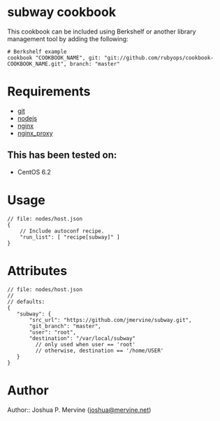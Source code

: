 # subway cookbook

This cookbook can be included using Berkshelf or another library management tool by adding the following:

    # Berkshelf example
    cookbook "COOKBOOK_NAME", git: "git://github.com/rubyops/cookbook-COOKBOOK_NAME.git", branch: "master"

# Requirements

* [git](http://community.opscode.com/cookbooks/git)
* [nodejs](http://community.opscode.com/cookbooks/nodejs)
* [nginx](http://community.opscode.com/cookbooks/nginx)
* [nginx_proxy](http://github.com/rubyops/cookbook-nginx_proxy)

## This has been tested on:

* CentOS 6.2

# Usage

    // file: nodes/host.json
    {
        // Include autoconf recipe.
        "run_list": [ "recipe[subway]" ]
    }

# Attributes

    // file: nodes/host.json
    //
    // defaults:
    {
       "subway": {
           "src_url": "https://github.com/jmervine/subway.git",
           "git_branch": "master",
           "user": "root",
           "destination": "/var/local/subway"
             // only used when user == 'root'
             // otherwise, destination == '/home/USER'
       }
    }


# Author

Author:: Joshua P. Mervine (<joshua@mervine.net>)
